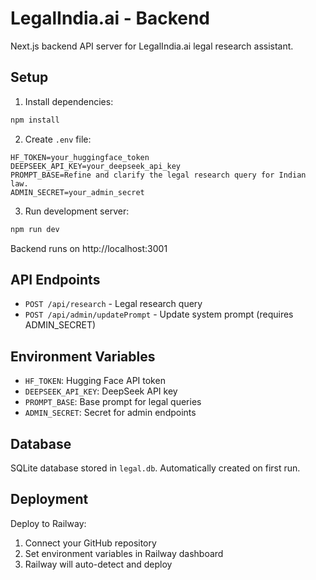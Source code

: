 # LegalIndia.ai - Backend

Next.js backend API server for LegalIndia.ai legal research assistant.

## Setup

1. Install dependencies:
```bash
npm install
```

2. Create `.env` file:
```
HF_TOKEN=your_huggingface_token
DEEPSEEK_API_KEY=your_deepseek_api_key
PROMPT_BASE=Refine and clarify the legal research query for Indian law.
ADMIN_SECRET=your_admin_secret
```

3. Run development server:
```bash
npm run dev
```

Backend runs on http://localhost:3001

## API Endpoints

- `POST /api/research` - Legal research query
- `POST /api/admin/updatePrompt` - Update system prompt (requires ADMIN_SECRET)

## Environment Variables

- `HF_TOKEN`: Hugging Face API token
- `DEEPSEEK_API_KEY`: DeepSeek API key
- `PROMPT_BASE`: Base prompt for legal queries
- `ADMIN_SECRET`: Secret for admin endpoints

## Database

SQLite database stored in `legal.db`. Automatically created on first run.

## Deployment

Deploy to Railway:
1. Connect your GitHub repository
2. Set environment variables in Railway dashboard
3. Railway will auto-detect and deploy

